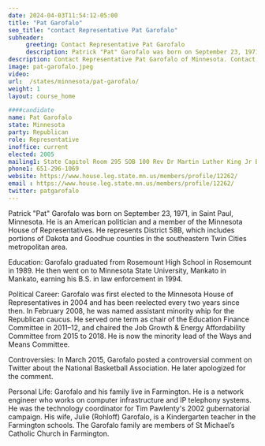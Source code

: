 ```yaml
---
date: 2024-04-03T11:54:12-05:00
title: "Pat Garofalo"
seo_title: "contact Representative Pat Garofalo"
subheader:
     greeting: Contact Representative Pat Garofalo
     description: Patrick "Pat" Garofalo was born on September 23, 1971, in Saint Paul, Minnesota. He is an American politician and a member of the Minnesota House of Representatives. He represents District 58B, which includes portions of Dakota and Goodhue counties in the southeastern Twin Cities metropolitan area.
description: Contact Representative Pat Garofalo of Minnesota. Contact information for Pat Garofalo includes email address, phone number, and mailing address.
image: pat-garofalo.jpeg
video:
url:  /states/minnesota/pat-garofalo/
weight: 1
layout: course_home

####candidate
name: Pat Garofalo
state: Minnesota
party: Republican
role: Representative
inoffice: current
elected: 2005
mailing1: State Capitol Room 295 SOB 100 Rev Dr Martin Luther King Jr Blvd St. Paul, MN 55155-1298
phone1: 651-296-1069
website: https://www.house.leg.state.mn.us/members/profile/12262/
email : https://www.house.leg.state.mn.us/members/profile/12262/
twitter: patgarofalo
---
```


Patrick "Pat" Garofalo was born on September 23, 1971, in Saint Paul, Minnesota. He is an American politician and a member of the Minnesota House of Representatives. He represents District 58B, which includes portions of Dakota and Goodhue counties in the southeastern Twin Cities metropolitan area.

Education:
Garofalo graduated from Rosemount High School in Rosemount in 1989. He then went on to Minnesota State University, Mankato in Mankato, earning his B.S. in law enforcement in 1994.

Political Career:
Garofalo was first elected to the Minnesota House of Representatives in 2004 and has been reelected every two years since then. In February 2008, he was named assistant minority whip for the Republican caucus. He served one term as chair of the Education Finance Committee in 2011–12, and chaired the Job Growth & Energy Affordability Committee from 2015 to 2018. He is now the minority lead of the Ways and Means Committee.

Controversies:
In March 2015, Garofalo posted a controversial comment on Twitter about the National Basketball Association. He later apologized for the comment.

Personal Life:
Garofalo and his family live in Farmington. He is a network engineer who works on computer infrastructure and IP telephony systems. He was the technology coordinator for Tim Pawlenty's 2002 gubernatorial campaign. His wife, Julie (Rohloff) Garofalo, is a Kindergarten teacher in the Farmington schools. The Garofalo family are members of St Michael’s Catholic Church in Farmington.
